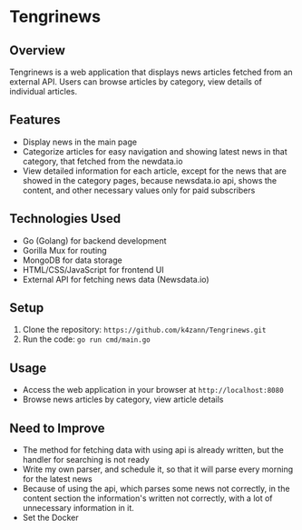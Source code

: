 # Tengrinews

## Overview
Tengrinews is a web application that displays news articles fetched from an external API. Users can browse articles by category, view details of individual articles.

## Features
- Display news in the main page
- Categorize articles for easy navigation and showing latest news in that category, that fetched from the newdata.io
- View detailed information for each article, except for the news that are showed in the category pages, because newsdata.io api, shows the content, and other necessary values only for paid subscribers

## Technologies Used
- Go (Golang) for backend development
- Gorilla Mux for routing
- MongoDB for data storage
- HTML/CSS/JavaScript for frontend UI
- External API for fetching news data (Newsdata.io)


## Setup
1. Clone the repository: `https://github.com/k4zann/Tengrinews.git`
2. Run the code: `go run cmd/main.go`

## Usage
- Access the web application in your browser at `http://localhost:8080`
- Browse news articles by category, view article details

## Need to Improve
- The method for fetching data with using api is already written, but the handler for searching is not ready
- Write my own parser, and schedule it, so that it will parse every morning for the latest news
- Because of using the api, which parses some news not correctly, in the content section the information's written not correctly, with a lot of unnecessary information in it.
- Set the Docker
